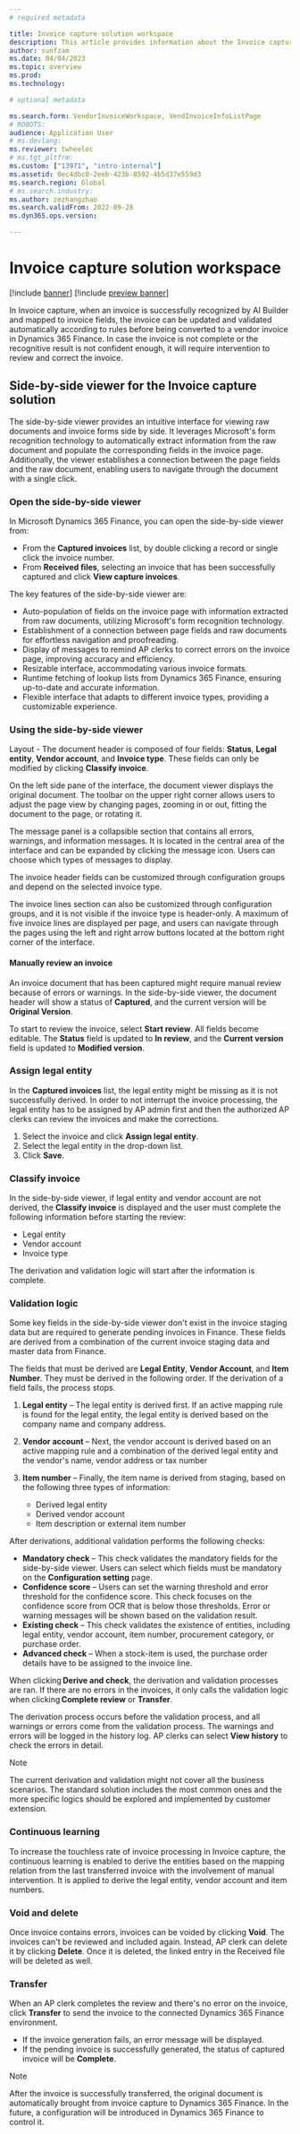 ```yaml
---
# required metadata

title: Invoice capture solution workspace
description: This article provides information about the Invoice capture solution workspace.
author: sunfzam
ms.date: 04/04/2023
ms.topic: overview
ms.prod: 
ms.technology: 

# optional metadata

ms.search.form: VendorInvoiceWorkspace, VendInvoiceInfoListPage
# ROBOTS: 
audience: Application User
# ms.devlang: 
ms.reviewer: twheeloc
# ms.tgt_pltfrm: 
ms.custom: ["13971", "intro-internal"]
ms.assetid: 0ec4dbc0-2eeb-423b-8592-4b5d37e559d3
ms.search.region: Global
# ms.search.industry: 
ms.author: zezhangzhao
ms.search.validFrom: 2022-09-28
ms.dyn365.ops.version: 

---
```


# Invoice capture solution workspace

[!include [banner](../includes/banner.md)]
[!include [preview banner](../includes/preview-banner.md)]

In Invoice capture, when an invoice is successfully recognized by AI Builder and mapped to invoice fields, the invoice can be updated and validated automatically according to rules before being converted to a vendor invoice in Dynamics 365 Finance. In case the invoice is not complete or the recognitive result is not confident enough, it will require intervention to review and correct the invoice. 
 

## Side-by-side viewer for the Invoice capture solution

The side-by-side viewer provides an intuitive interface for viewing raw documents and invoice forms side by side. It leverages Microsoft's form recognition technology to automatically extract information from the raw document and populate the corresponding fields in the invoice page. Additionally, the viewer establishes a connection between the page fields and the raw document, enabling users to navigate through the document with a single click. 

### Open the side-by-side viewer

In Microsoft Dynamics 365 Finance, you can open the side-by-side viewer from:
 - From the **Captured invoices** list, by double clicking a record or single click the invoice number. 
 - From **Received files**, selecting an invoice that has been successfully captured and click **View capture invoices**.

The key features of the side-by-side viewer are: 
 - Auto-population of fields on the invoice page with information extracted from raw documents, utilizing Microsoft's form recognition technology. 
 - Establishment of a connection between page fields and raw documents for effortless navigation and proofreading. 
 - Display of messages to remind AP clerks to correct errors on the invoice page, improving accuracy and efficiency. 
 - Resizable interface, accommodating various invoice formats. 
 - Runtime fetching of lookup lists from Dynamics 365 Finance, ensuring up-to-date and accurate information. 
 - Flexible interface that adapts to different invoice types, providing a customizable experience. 

### Using the side-by-side viewer

Layout - The document header is composed of four fields: **Status**, **Legal entity**, **Vendor account**, and **Invoice type**. These fields can only be modified by clicking **Classify invoice**. 

On the left side pane of the interface, the document viewer displays the original document. The toolbar on the upper right corner allows users to adjust the page view by changing pages, zooming in or out, fitting the document to the page, or rotating it. 

The message panel is a collapsible section that contains all errors, warnings, and information messages. It is located in the central area of the interface and can be expanded by clicking the message icon. Users can choose which types of messages to display. 

The invoice header fields can be customized through configuration groups and depend on the selected invoice type. 

The invoice lines section can also be customized through configuration groups, and it is not visible if the invoice type is header-only. A maximum of five invoice lines are displayed per page, and users can navigate through the pages using the left and right arrow buttons located at the bottom right corner of the interface. 

#### Manually review an invoice

An invoice document that has been captured might require manual review because of errors or warnings. In the side-by-side viewer, the document header will show a status of **Captured**, and the current version will be **Original Version**.

To start to review the invoice, select **Start review**. All fields become editable. The **Status** field is updated to **In review**, and the **Current version** field is updated to **Modified version**.


### Assign legal entity 

In the **Captured invoices** list, the legal entity might be missing as it is not successfully derived. In order to not interrupt the invoice processing, the legal entity has to be assigned by AP admin first and then the authorized AP clerks can review the invoices and make the corrections. 

1. Select the invoice and click **Assign legal entity**.
2. Select the legal entity in the drop-down list. 
3. Click **Save**. 

### Classify invoice

In the side-by-side viewer, if legal entity and vendor account are not derived, the **Classify invoice** is displayed and the user must complete the following information before starting the review: 
 - Legal entity 
 - Vendor account 
 - Invoice type 

The derivation and validation logic will start after the information is complete.  


### Validation logic

Some key fields in the side-by-side viewer don't exist in the invoice staging data but are required to generate pending invoices in Finance. These fields are derived from a combination of the current invoice staging data and master data from Finance.

The fields that must be derived are **Legal Entity**, **Vendor Account**, and **Item Number**. They must be derived in the following order. If the derivation of a field fails, the process stops.

1. **Legal entity** – The legal entity is derived first. If an active mapping rule is found for the legal entity, the legal entity is derived based on the company name and company address.
2. **Vendor account** – Next, the vendor account is derived based on an active mapping rule and a combination of the derived legal entity and the vendor's name, vendor address or tax number
3. **Item number** – Finally, the item name is derived from staging, based on the following three types of information:

    - Derived legal entity
    - Derived vendor account
    - Item description or external item number

After derivations, additional validation performs the following checks:

- **Mandatory check** – This check validates the mandatory fields for the side-by-side viewer. Users can select which fields must be mandatory on the **Configuration setting** page.
- **Confidence score** – Users can set the warning threshold and error threshold for the confidence score. This check focuses on the confidence score from OCR that is below those thresholds. Error or warning messages will be shown based on the validation result.
- **Existing check** – This check validates the existence of entities, including legal entity, vendor account, item number, procurement category, or purchase order.
- **Advanced check** – When a stock-item is used, the purchase order details have to be assigned to the invoice line.  


When clicking **Derive and check**, the derivation and validation processes are ran. If there are no errors in the invoices, it only calls the validation logic when clicking **Complete review** or **Transfer**. 

The derivation process occurs before the validation process, and all warnings or errors come from the validation process. The warnings and errors will be logged in the history log. AP clerks can select **View history** to check the errors in detail.  

>[!Note]
>The current derivation and validation might not cover all the business scenarios. The standard solution includes the most common ones and the more specific logics should be explored and implemented by customer extension. 



### Continuous learning 
To increase the touchless rate of invoice processing in Invoice capture, the continuous learning is enabled to derive the entities based on the mapping relation from the last transferred invoice with the involvement of manual intervention. It is applied to derive the legal entity, vendor account and item numbers. 

### Void and delete 
Once invoice contains errors, invoices can be voided by clicking **Void**. The invoices can't be reviewed and included again. Instead, AP clerk can delete it by clicking **Delete**. Once it is deleted, the linked entry in the Received file will be deleted as well.  

### Transfer 
When an AP clerk completes the review and there's no error on the invoice, click **Transfer** to send the invoice to the connected Dynamics 365 Finance environment. 
 - If the invoice generation fails, an error message will be displayed.
 - If the pending invoice is successfully generated, the status of captured invoice will be **Complete**. 

>[!Note]
>After the invoice is successfully transferred, the original document is automatically brought from invoice capture to Dynamics 365 Finance. In the future, a configuration will be introduced in Dynamics 365 Finance to control it. 




